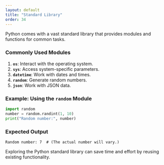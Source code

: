 ```yaml
---
layout: default
title: "Standard Library"
order: 34
---
```


Python comes with a vast standard library that provides modules and functions for common tasks.

### Commonly Used Modules

1. **`os`**: Interact with the operating system.
2. **`sys`**: Access system-specific parameters.
3. **`datetime`**: Work with dates and times.
4. **`random`**: Generate random numbers.
5. **`json`**: Work with JSON data.

### Example: Using the `random` Module

```python
import random
number = random.randint(1, 10)
print("Random number:", number)
```
 
### Expected Output

```plaintext
Random number: 7  # (The actual number will vary.)
```

Exploring the Python standard library can save time and effort by reusing existing functionality.